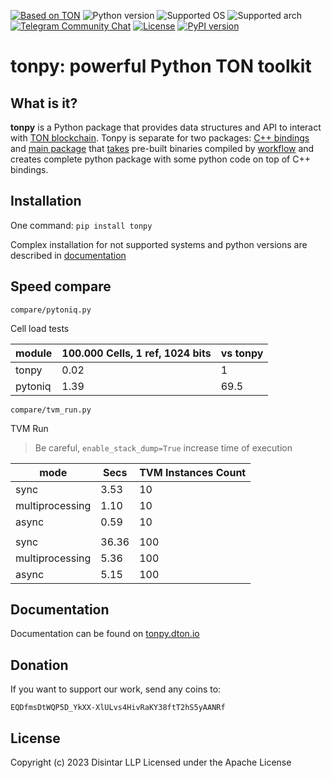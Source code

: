 [telegram-tondev-url]: https://t.me/tondev_eng
[ton-svg]: https://img.shields.io/badge/Based%20on-TON-blue
[telegram-tondev-badge]: https://img.shields.io/badge/chat-TONDev-2CA5E0?logo=telegram&logoColor=white&style=flat
[ton]: https://ton.org


[![Based on TON][ton-svg]][ton]
![Python version](https://img.shields.io/badge/python-3.9%20%7C%203.10%20%7C%203.11-blue)
![Supported OS](https://img.shields.io/badge/os-Linux%20%7C%20MacOS%20%7C%20Windows-green)
![Supported arch](https://img.shields.io/badge/arch-arm64%20%7C%20x86_64-purple)
[![Telegram Community Chat][telegram-tondev-badge]][telegram-tondev-url]
[![License](https://img.shields.io/badge/License-Apache%202.0-blue.svg)](https://opensource.org/licenses/Apache-2.0)
[![PyPI version](https://badge.fury.io/py/tonpy.svg)](https://pypi.org/project/tonpy/)

# tonpy: powerful Python TON toolkit

## What is it?

**tonpy** is a Python package that provides data structures and API to interact
with [TON blockchain](https://github.com/ton-blockchain/ton). Tonpy is separate for two
packages: [C++ bindings](https://github.com/disintar/ton/tree/master/tvm-python)
and [main package](https://github.com/disintar/tonpy)
that [takes](https://github.com/disintar/tonpy/tree/main/.github/workflows) pre-built binaries compiled
by [workflow](https://github.com/disintar/ton/tree/master/.github/workflows) and creates complete python package with
some python code on top of C++ bindings.


## Installation

One command: `pip install tonpy`

Complex installation for not supported systems and python versions are described in [documentation](https://tonpy.dton.io/installation.html#development-setup-compile-from-sources)

## Speed compare

`compare/pytoniq.py`

Cell load tests 

| module  | 100.000 Cells, 1 ref, 1024 bits | vs tonpy |
|---------|---------------------------------|----------|
| tonpy   | 0.02                            | 1        |
| pytoniq | 1.39                            | 69.5     |

`compare/tvm_run.py`

TVM Run

> Be careful, `enable_stack_dump=True` increase time of execution

| mode            | Secs   | TVM Instances Count |
|-----------------|--------|---------------------|
| sync            | 3.53   | 10                  |
| multiprocessing | 1.10   | 10                  |
| async           | 0.59   | 10                  |
|                 |        |                     |
| sync            | 36.36  | 100                 |
| multiprocessing | 5.36   | 100                 |
| async           | 5.15   | 100                 |


## Documentation

Documentation can be found on [tonpy.dton.io](https://tonpy.dton.io)

## Donation

If you want to support our work, send any coins to:

`EQDfmsDtWQP5D_YkXX-XlULvs4HivRaKY38ftT2hS5yAANRf`

## License 

Copyright (c) 2023 Disintar LLP Licensed under the Apache License

